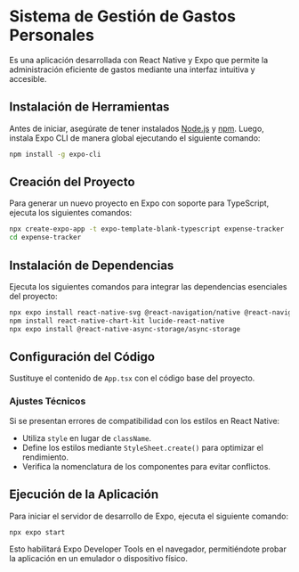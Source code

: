 # Sistema de Gestión de Gastos Personales

Es una aplicación desarrollada con React Native y Expo que permite la administración eficiente de gastos mediante una interfaz intuitiva y accesible.

## Instalación de Herramientas

Antes de iniciar, asegúrate de tener instalados [Node.js](https://nodejs.org/) y [npm](https://www.npmjs.com/). Luego, instala Expo CLI de manera global ejecutando el siguiente comando:

```sh
npm install -g expo-cli
```

## Creación del Proyecto

Para generar un nuevo proyecto en Expo con soporte para TypeScript, ejecuta los siguientes comandos:

```sh
npx create-expo-app -t expo-template-blank-typescript expense-tracker
cd expense-tracker
```

## Instalación de Dependencias

Ejecuta los siguientes comandos para integrar las dependencias esenciales del proyecto:

```sh
npx expo install react-native-svg @react-navigation/native @react-navigation/bottom-tabs react-native-safe-area-context react-native-screens
npm install react-native-chart-kit lucide-react-native
npx expo install @react-native-async-storage/async-storage
```

## Configuración del Código

Sustituye el contenido de `App.tsx` con el código base del proyecto.

### Ajustes Técnicos

Si se presentan errores de compatibilidad con los estilos en React Native:

- Utiliza `style` en lugar de `className`.
- Define los estilos mediante `StyleSheet.create()` para optimizar el rendimiento.
- Verifica la nomenclatura de los componentes para evitar conflictos.

## Ejecución de la Aplicación

Para iniciar el servidor de desarrollo de Expo, ejecuta el siguiente comando:

```sh
npx expo start
```

Esto habilitará Expo Developer Tools en el navegador, permitiéndote probar la aplicación en un emulador o dispositivo físico.


